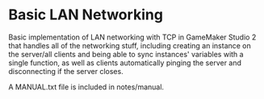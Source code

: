 # Basic LAN Networking
Basic implementation of LAN networking with TCP in GameMaker Studio 2 that handles all of the networking stuff, including creating an instance on the server/all clients and being able to sync instances' variables with a single function, as well as clients automatically pinging the server and disconnecting if the server closes.

A MANUAL.txt file is included in notes/manual.
